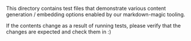 This directory contains test files that demonstrate various content generation / embedding options enabled by our markdown-magic tooling.

If the contents change as a result of running tests, please verify that the changes are expected and check them in :)
